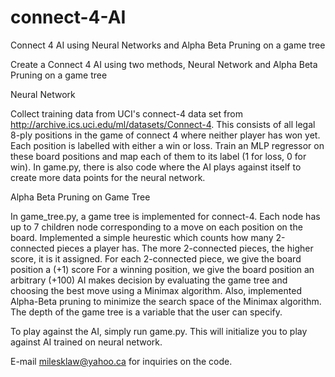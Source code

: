 # connect-4-AI
Connect 4 AI using Neural Networks and Alpha Beta Pruning on a game tree

Create a Connect 4 AI using two methods, Neural Network and Alpha Beta Pruning on a game tree

Neural Network

Collect training data from UCI's connect-4 data set from http://archive.ics.uci.edu/ml/datasets/Connect-4. This consists of all legal 8-ply positions in the game of connect 4 where neither player has won yet. Each position is labelled with either a win or loss. Train an MLP regressor on these board positions and map each of them to its label (1 for loss, 0 for win). In game.py, there is also code where the AI plays against itself to create more data points for the neural network.

Alpha Beta Pruning on Game Tree

In game_tree.py, a game tree is implemented for connect-4. Each node has up to 7 children node corresponding to a move on each position on the board. Implemented a simple heurestic which counts how many 2-connected pieces a player has.  The more 2-connected pieces, the higher score, it is it assigned. For each 2-connected piece, we give the board position a (+1) score For a winning position, we give the board position an arbitrary (+100) AI makes decision by evaluating the game tree and choosing the best move using a Minimax algorithm. Also, implemented Alpha-Beta pruning to minimize the search space of the Minimax algorithm. The depth of the game tree is a variable that the user can specify.

To play against the AI, simply run game.py. This will initialize you to play against AI trained on neural network. 

E-mail milesklaw@yahoo.ca for inquiries on the code.
